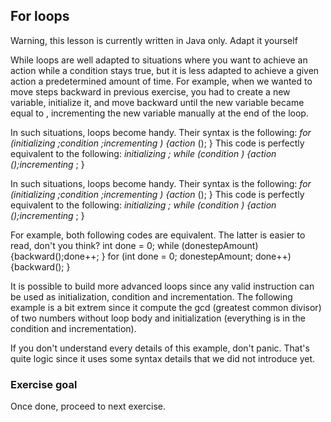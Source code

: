 ## For loops ##

Warning, this lesson is currently written in Java only. Adapt it yourself

While loops are well adapted to situations where you want to achieve an
action while a condition stays true, but it is less adapted to achieve a
given action a predetermined amount of time. For example, when we wanted to
move steps backward in previous exercise, you had to
create a new variable, initialize it, and move backward until the new
variable became equal to , incrementing the new
variable manually at the end of the loop.

In such situations, loops become handy. Their syntax is the
following: *for (initializing* *;condition* *;incrementing* *) {action*     ();
    }
This code is perfectly equivalent to the following: *initializing* *; while (condition* *) {action* *();incrementing*     ;
    }

In such situations, loops become handy. Their syntax is the
following: *for (initializing* *;condition* *;incrementing* *) {action*     ();
    }
This code is perfectly equivalent to the following: *initializing* *; while (condition* *) {action* *();incrementing*     ;
    }

For example, both following codes are equivalent. The latter is easier to
read, don't you think?     int done = 0;
    while (donestepAmount) {backward();done++;
    }
    for (int done = 0; donestepAmount; done++) {backward();
    }

It is possible to build more advanced loops since any valid
instruction can be used as initialization, condition and incrementation. The
following example is a bit extrem since it compute the gcd (greatest common
divisor) of two numbers without loop body and initialization (everything is
in the condition and incrementation).     

If you don't understand every details of this example, don't panic. That's
quite logic since it uses some syntax details that we did not introduce yet.

### Exercise goal ###

Once done, proceed to next exercise.

